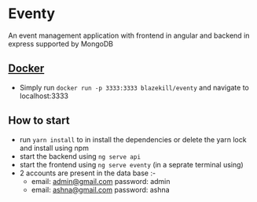 # Eventy

An event management application with frontend in angular and backend in express supported by MongoDB

## [Docker](https://hub.docker.com/r/blazekill/eventy)
- Simply run `docker run -p 3333:3333 blazekill/eventy` and navigate to localhost:3333

## How to start
- run `yarn install` to in install the dependencies or delete the yarn lock and install using npm
- start the backend using `ng serve api`
- start the frontend using `ng serve eventy` (in a seprate terminal using)
- 2 accounts are present in the data base :-
  - email: admin@gmail.com password: admin
  - email: ashna@gmail.com password: ashna
